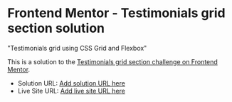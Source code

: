 # Frontend Mentor - Testimonials grid section solution

"Testimonials grid using CSS Grid and Flexbox"

This is a solution to the [Testimonials grid section challenge on Frontend Mentor](https://www.frontendmentor.io/challenges/testimonials-grid-section-Nnw6J7Un7).

- Solution URL: [Add solution URL here](https://your-solution-url.com)
- Live Site URL: [Add live site URL here](https://your-live-site-url.com)
